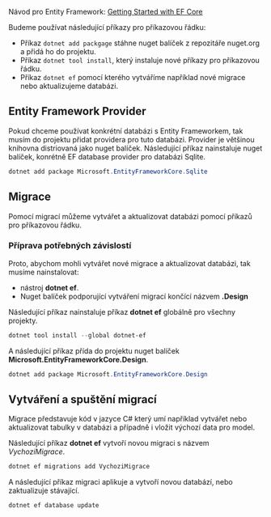 Návod pro Entity Framework: [Getting Started with EF Core](https://learn.microsoft.com/en-us/ef/core/get-started/overview/first-app?tabs=netcore-cli)

Budeme používat následující příkazy pro příkazovou řádku:
- Příkaz ```dotnet add packgage``` stáhne nuget balíček z repozitáře nuget.org a přidá ho do projektu.
- Příkaz ```dotnet tool install```, který instaluje nové příkazy pro příkazovou řádku.
- Příkaz ```dotnet ef``` pomocí kterého vytváříme například nové migrace nebo aktualizujeme databázi.

## Entity Framework Provider

Pokud chceme používat konkrétní databázi s Entity Frameworkem, tak musím do projektu přidat providera pro tuto databázi. Provider je většinou knihovna distriovaná jako nuget balíček. Následující příkaz nainstaluje nuget balíček, konrétně EF database provider pro databázi Sqlite. 

```powershell
dotnet add package Microsoft.EntityFrameworkCore.Sqlite
```

## Migrace

Pomocí migrací můžeme vytvářet a aktualizovat databázi pomocí příkazů pro příkazovou řádku.

### Příprava potřebných závislostí 

Proto, abychom mohli vytvářet nové migrace a aktualizovat databázi, tak musíme nainstalovat:
- nástroj **dotnet ef**. 
- Nuget balíček podporující vytváření migrací končící názvem **.Design**

Následující příkaz nainstaluje příkaz **dotnet ef** globálně pro všechny projekty.

```powershell
dotnet tool install --global dotnet-ef
```

A následující příkaz přída do projektu nuget balíček **Microsoft.EntityFrameworkCore.Design**.

```powershell
dotnet add package Microsoft.EntityFrameworkCore.Design
```

## Vytváření a spuštění migrací

Migrace představuje kód v jazyce C# který umí například vytvářet nebo aktualizovat tabulky v databázi a případně i vložit výchozí data pro model. 

Následující příkaz **dotnet ef** vytvoří novou migraci s názvem *VychoziMigrace*. 

```powershell
dotnet ef migrations add VychoziMigrace
```

A následující příkaz migraci aplikuje a vytvoří novou databází, nebo zaktualizuje stávající.

```powershell
dotnet ef database update
```
